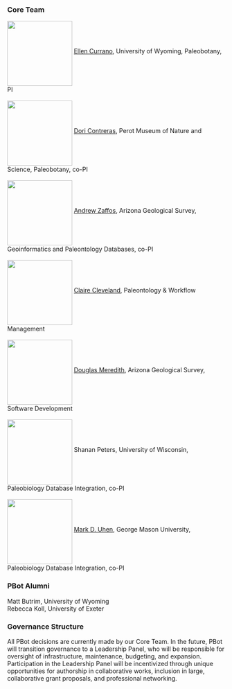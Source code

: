 ### Core Team
<img align="middle" src="/pbot-static/About/OurTeam/Currano.jpg" width="150">&nbsp;<span>[Ellen Currano](https://www.uwyo.edu/geolgeophys/people/faculty/ellen-currano.html), University of Wyoming, Paleobotany, PI</span>
<br />
<br />
<img align="middle" src="/pbot-static/About/OurTeam/Contreras.jpg" width="150">&nbsp;<span>[Dori Contreras](https://www.perotmuseum.org/researchers/), Perot Museum of Nature and Science, Paleobotany, co-PI</span>
<br />
<br />
<img align="middle" src="/pbot-static/About/OurTeam/Zaffos.png" width="150">&nbsp;<span>[Andrew Zaffos](https://azgs.arizona.edu/about/staff), Arizona Geological Survey, Geoinformatics and Paleontology Databases, co-PI </span>
<br />
<br />
<img align="middle" src="/pbot-static/About/OurTeam/Cleveland.jpg" width="150">&nbsp;<span>[Claire Cleveland](https://sites.psu.edu/clairecleveland/), Paleontology & Workflow Management </span>
<br />
<br />
<img align="middle" src="/pbot-static/About/OurTeam/Meredith.jpg" width="150">&nbsp;<span>[Douglas Meredith](https://azgs.arizona.edu/about/staff), Arizona Geological Survey, Software Development </span>
<br />
<br />
<img align="middle" src="/pbot-static/About/OurTeam/Peters.jpeg" width="150" >&nbsp;<span>Shanan Peters, University of Wisconsin, Paleobiology Database Integration, co-PI </span>
<br />
<br />
<img align="middle" src="/pbot-static/About/OurTeam/Uhen.jpg" width="150">&nbsp;<span>[Mark D. Uhen](http://uhenlab.weebly.com/), George Mason University, Paleobiology Database Integration, co-PI </span>

### PBot Alumni
Matt Butrim, University of Wyoming <br>
Rebecca Koll, University of Exeter

### Governance Structure 
All PBot decisions are currently made by our Core Team. In the future, PBot will transition governance to a Leadership Panel, who will be responsible for oversight of infrastructure, maintenance, budgeting, and expansion. Participation in the Leadership Panel will be incentivized through unique opportunities for authorship in collaborative works, inclusion in large, collaborative grant proposals, and professional networking.
